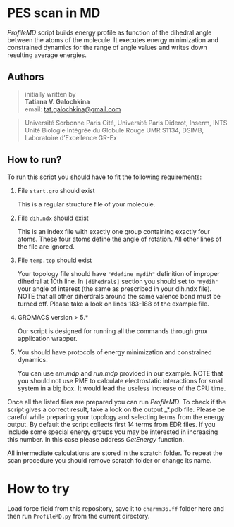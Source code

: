 # PES scan in MD

*ProfileMD* script builds energy profile as function of the dihedral angle
between the atoms of the molecule. It executes energy minimization and
constrained dynamics for the range of angle values and writes down resulting
average energies. 

## Authors

>initially written by  
**Tatiana V. Galochkina**  
email: <tat.galochkina@gmail.com>

>Université Sorbonne Paris Cité, Université Paris Diderot, Inserm, INTS  
Unité Biologie Intégrée du Globule Rouge UMR S1134, DSIMB, Laboratoire d’Excellence GR-Ex

## How to run?

To run this script you should have to fit the following requirements:

1. File `start.gro` should exist

    This is a regular structure file of your molecule. 

2. File `dih.ndx` should exist

    This is an index file with exactly one group containing exactly four atoms.
These four atoms define the angle of rotation. All other lines of the file are
ignored.

3. File `temp.top` should exist

    Your topology file should have `"#define mydih"` definition of improper dihedral 
at 10th line. In `[dihedrals]` section you should set to `"mydih"` your angle of
interest (the same as prescribed in your dih.ndx file). NOTE that all other
diherdrals around the same valence bond must be turned off. Please take a look
on lines 183-188 of the example file.


4. GROMACS version > 5.*

    Our script is designed for running all the commands through *gmx* application
wrapper.


5. You should have protocols of energy minimization and constrained dynamics.

    You can use *em.mdp* and *run.mdp* provided in our example. NOTE that you should not use PME to calculate electrostatic interactions for small system in a big box. It would lead the useless increase of the CPU time.


Once all the listed files are prepared you can run *ProfileMD*. To check if the
script gives a correct result, take a look on the output \_\*.pdb file. Please be
careful while preparing your topology and selecting terms from the energy
output. By default the script collects first 14 terms from EDR files. If you
include some special energy groups you may be interested in increasing this
number. In this case please address *GetEnergy* function.

All intermediate calculations are stored in the scratch folder. To repeat the
scan procedure you should remove scratch folder or change its name.

# How to try

Load force field from this repository, save it to `charmm36.ff` folder here and then run `ProfileMD.py` from the current directory. 
